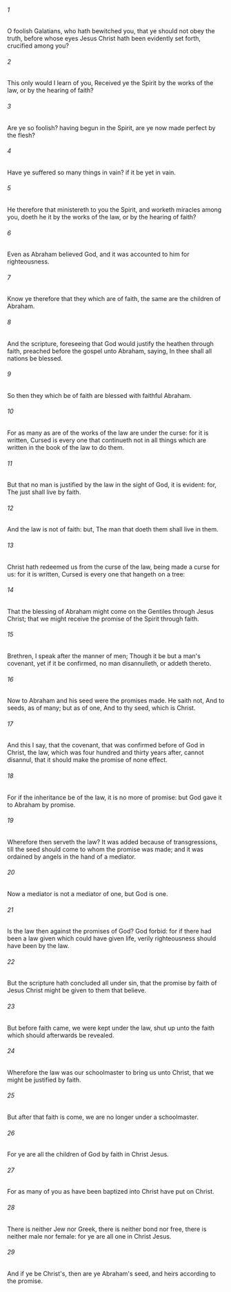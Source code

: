 ###### 1
O foolish Galatians, who hath bewitched you, that ye should not obey the truth, before whose eyes Jesus Christ hath been evidently set forth, crucified among you?

###### 2
This only would I learn of you, Received ye the Spirit by the works of the law, or by the hearing of faith?

###### 3
Are ye so foolish? having begun in the Spirit, are ye now made perfect by the flesh?

###### 4
Have ye suffered so many things in vain? if it be yet in vain.

###### 5
He therefore that ministereth to you the Spirit, and worketh miracles among you, doeth he it by the works of the law, or by the hearing of faith?

###### 6
Even as Abraham believed God, and it was accounted to him for righteousness.

###### 7
Know ye therefore that they which are of faith, the same are the children of Abraham.

###### 8
And the scripture, foreseeing that God would justify the heathen through faith, preached before the gospel unto Abraham, saying, In thee shall all nations be blessed.

###### 9
So then they which be of faith are blessed with faithful Abraham.

###### 10
For as many as are of the works of the law are under the curse: for it is written, Cursed is every one that continueth not in all things which are written in the book of the law to do them.

###### 11
But that no man is justified by the law in the sight of God, it is evident: for, The just shall live by faith.

###### 12
And the law is not of faith: but, The man that doeth them shall live in them.

###### 13
Christ hath redeemed us from the curse of the law, being made a curse for us: for it is written, Cursed is every one that hangeth on a tree:

###### 14
That the blessing of Abraham might come on the Gentiles through Jesus Christ; that we might receive the promise of the Spirit through faith.

###### 15
Brethren, I speak after the manner of men; Though it be but a man's covenant, yet if it be confirmed, no man disannulleth, or addeth thereto.

###### 16
Now to Abraham and his seed were the promises made. He saith not, And to seeds, as of many; but as of one, And to thy seed, which is Christ.

###### 17
And this I say, that the covenant, that was confirmed before of God in Christ, the law, which was four hundred and thirty years after, cannot disannul, that it should make the promise of none effect.

###### 18
For if the inheritance be of the law, it is no more of promise: but God gave it to Abraham by promise.

###### 19
Wherefore then serveth the law? It was added because of transgressions, till the seed should come to whom the promise was made; and it was ordained by angels in the hand of a mediator.

###### 20
Now a mediator is not a mediator of one, but God is one.

###### 21
Is the law then against the promises of God? God forbid: for if there had been a law given which could have given life, verily righteousness should have been by the law.

###### 22
But the scripture hath concluded all under sin, that the promise by faith of Jesus Christ might be given to them that believe.

###### 23
But before faith came, we were kept under the law, shut up unto the faith which should afterwards be revealed.

###### 24
Wherefore the law was our schoolmaster to bring us unto Christ, that we might be justified by faith.

###### 25
But after that faith is come, we are no longer under a schoolmaster.

###### 26
For ye are all the children of God by faith in Christ Jesus.

###### 27
For as many of you as have been baptized into Christ have put on Christ.

###### 28
There is neither Jew nor Greek, there is neither bond nor free, there is neither male nor female: for ye are all one in Christ Jesus.

###### 29
And if ye be Christ's, then are ye Abraham's seed, and heirs according to the promise.

